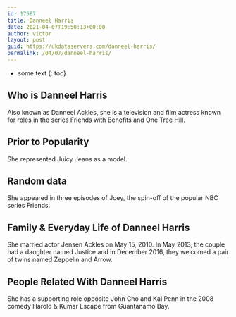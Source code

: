 ```yaml
---
id: 17587
title: Danneel Harris
date: 2021-04-07T19:50:13+00:00
author: victor
layout: post
guid: https://ukdataservers.com/danneel-harris/
permalink: /04/07/danneel-harris/
---
```


* some text
{: toc}


## Who is Danneel Harris



Also known as Danneel Ackles, she is a television and film actress known for roles in the series Friends with Benefits and One Tree Hill.

                
                
                
## Prior to Popularity



She represented Juicy Jeans as a model.

                
                
                
## Random data



She appeared in three episodes of Joey, the spin-off of the popular NBC series Friends.

                
                
                
## Family & Everyday Life of Danneel Harris



She married actor Jensen Ackles on May 15, 2010. In May 2013, the couple had a daughter named Justice and in December 2016, they welcomed a pair of twins named Zeppelin and Arrow.

                
                
                
## People Related With Danneel Harris



She has a supporting role opposite John Cho and Kal Penn in the 2008 comedy Harold & Kumar Escape from Guantanamo Bay.

                
              
            
          
          
          